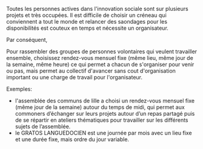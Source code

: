 Toutes les personnes actives dans l'innovation sociale sont sur plusieurs projets et très occupées. Il est difficile de choisir un créneau qui conviennent a tout le monde et relancer des saondages pour les disponibilités est couteux en temps et nécessite un organisateur.

Par conséquent,

Pour rassembler des groupes de personnes volontaires qui veulent travailler ensemble, choisissez
rendez-vous mensuel fixe (même lieu, même jour de la semaine, même heure) ce qui permet a chacun de s'organiser pour venir ou pas, mais permet au collectif d'avancer sans cout d'organisation important ou une charge de travail pour l'organisateur.


Exemples: 
- l'assemblée des communs de lille a choisi un rendez-vous mensuel fixe (même jour de la semaine) autour du temps de midi, qui permet aux commoners d’échanger sur leurs projets autour d’un repas partagé puis de se répartir en ateliers thématiques pour travailler sur les différents sujets de l’assemblée. 
- le GRATOS LANGUEDOCIEN est une journée par mois avec un lieu fixe et une durée fixe, mais ordre du jour variable.
